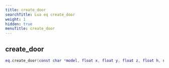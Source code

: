 ```yaml
---
title: create_door
searchTitle: Lua eq create_door
weight: 1
hidden: true
menuTitle: create_door
---
```

## create_door
```lua
eq.create_door(const char *model, float x, float y, float z, float h, number open_type, number size) -- void
```
